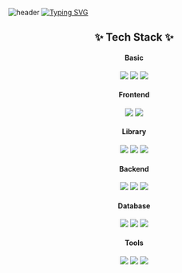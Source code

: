 ![header](https://capsule-render.vercel.app/api?type=Waving&color=gradient&height=400&section=header&text=Hello!-nl-my%20name%20is%20suhyun!&fontAlignY=35&reversal=true) 
[![Typing SVG](https://readme-typing-svg.demolab.com?font=Fira+Code&weight=900&duration=3000&pause=1000&color=13D3F7&multiline=true&random=true&width=675&lines=I+develop+responsive+web+pages+tailored+to+enhance+user+experience)](https://git.io/typing-svg)
  
<div align="center">
  <h2 align="center">✨ Tech Stack ✨</h2>
  <h4 align="center">Basic</h4>
  <img src="https://img.shields.io/badge/Html5-E34F26.svg?style=for-the-badge&logo=html5&logoColor=#ffffff" />
  <img src="https://img.shields.io/badge/css-20232a.svg?style=for-the-badge&logo=css&logoColor=#663399" />
  <img src="https://img.shields.io/badge/JavaScript-20232a.svg?style=for-the-badge&logo=javascript&logoColor=#F7DF1E" />

  <h4 align="center">Frontend</h4>
  <img src="https://img.shields.io/badge/react-20232a.svg?style=for-the-badge&logo=react&logoColor=#61DAFB" />
  <img src="https://img.shields.io/badge/Next-20232a.svg?style=for-the-badge&logo=nextdotjs&logoColor=#000000" />

  <h4 align="center">Library</h4>
  <img src="https://img.shields.io/badge/React Router-20232a.svg?style=for-the-badge&logo=reactrouter&logoColor=#CA4245" />
  <img src="https://img.shields.io/badge/Axios-20232a.svg?style=for-the-badge&logo=axios&logoColor=#5A29E4" />
  <img src="https://img.shields.io/badge/chart.js-20232a.svg?style=for-the-badge&logo=chartdotjs&logoColor=#FF6384" />

  <h4 align="center">Backend</h4>
  <img src="https://img.shields.io/badge/Flask-20232a.svg?style=for-the-badge&logo=flask&logoColor=#000000" />
  <img src="https://img.shields.io/badge/node.js-20232a.svg?style=for-the-badge&logo=nodedotjs&logoColor=#5FA04E" />
  <img src="https://img.shields.io/badge/spring-20232a.svg?style=for-the-badge&logo=spring&logoColor=#6DB33F" />
  
  <h4 align="center">Database</h4>
  <img src="https://img.shields.io/badge/firebase-20232a.svg?style=for-the-badge&logo=firebase&logoColor=#DD2C00" />
  <img src="https://img.shields.io/badge/supabase-20232a.svg?style=for-the-badge&logo=supabase&logoColor=#3FCF8E" />
  <img src="https://img.shields.io/badge/mysql-20232a.svg?style=for-the-badge&logo=mysql&logoColor=#4479A1" />

  <h4 align="center">Tools</h4>
  <img src="https://img.shields.io/badge/VSCode-20232a.svg?style=for-the-badge&logo=visual-studio-code&logoColor=#22ABF3" />
  <img src="https://img.shields.io/badge/intellij%20idea-20232a.svg?style=for-the-badge&logo=intellijidea&logoColor=#000000" />
  <img src="https://img.shields.io/badge/Notion-20232a.svg?style=for-the-badge&logo=notion&logoColor=#000000" />
</div>
<br><br>

